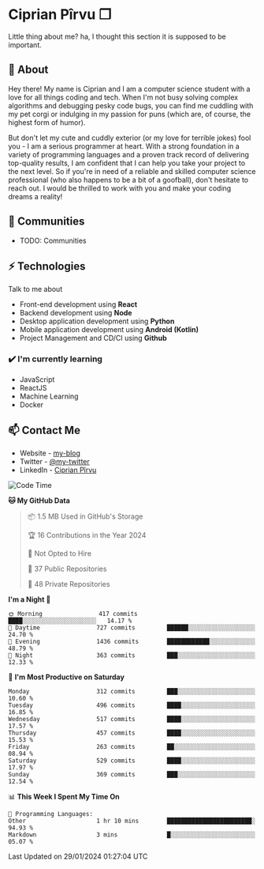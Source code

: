 # Ciprian Pîrvu ❐

Little thing about me? ha, I thought this section it is supposed to be important.

## 🧐 About

Hey there! My name is Ciprian and I am a computer science student with a love for all things coding and tech. When I'm not busy solving complex algorithms and debugging pesky code bugs, you can find me cuddling with my pet corgi or indulging in my passion for puns (which are, of course, the highest form of humor).

But don't let my cute and cuddly exterior (or my love for terrible jokes) fool you - I am a serious programmer at heart. With a strong foundation in a variety of programming languages and a proven track record of delivering top-quality results, I am confident that I can help you take your project to the next level. So if you're in need of a reliable and skilled computer science professional (who also happens to be a bit of a goofball), don't hesitate to reach out. I would be thrilled to work with you and make your coding dreams a reality!

## 👯 Communities

-   TODO: Communities

## ⚡ Technologies

Talk to me about

-   Front-end development using **React**
-   Backend development using **Node**
-   Desktop application development using **Python**
-   Mobile application development using **Android (Kotlin)**
-   Project Management and CD/CI using **Github**

### ✔️ I'm currently learning

-   JavaScript
-   ReactJS
-   Machine Learning
-   Docker

## 📫 Contact Me

-   Website - [my-blog]()
-   Twitter - [@my-twitter]()
-   LinkedIn - [Ciprian Pîrvu](https://www.linkedin.com/in/p%C3%AErvu-ciprian-cristian-4415991b1/)

<!--START_SECTION:waka-->
![Code Time](http://img.shields.io/badge/Code%20Time-1%2C963%20hrs%2041%20mins-blue)

**🐱 My GitHub Data** 

> 📦 1.5 MB Used in GitHub's Storage 
 > 
> 🏆 16 Contributions in the Year 2024
 > 
> 🚫 Not Opted to Hire
 > 
> 📜 37 Public Repositories 
 > 
> 🔑 48 Private Repositories 
 > 
**I'm a Night 🦉** 

```text
🌞 Morning                417 commits         ████░░░░░░░░░░░░░░░░░░░░░   14.17 % 
🌆 Daytime                727 commits         ██████░░░░░░░░░░░░░░░░░░░   24.70 % 
🌃 Evening                1436 commits        ████████████░░░░░░░░░░░░░   48.79 % 
🌙 Night                  363 commits         ███░░░░░░░░░░░░░░░░░░░░░░   12.33 % 
```
📅 **I'm Most Productive on Saturday** 

```text
Monday                   312 commits         ███░░░░░░░░░░░░░░░░░░░░░░   10.60 % 
Tuesday                  496 commits         ████░░░░░░░░░░░░░░░░░░░░░   16.85 % 
Wednesday                517 commits         ████░░░░░░░░░░░░░░░░░░░░░   17.57 % 
Thursday                 457 commits         ████░░░░░░░░░░░░░░░░░░░░░   15.53 % 
Friday                   263 commits         ██░░░░░░░░░░░░░░░░░░░░░░░   08.94 % 
Saturday                 529 commits         ████░░░░░░░░░░░░░░░░░░░░░   17.97 % 
Sunday                   369 commits         ███░░░░░░░░░░░░░░░░░░░░░░   12.54 % 
```


📊 **This Week I Spent My Time On** 

```text
💬 Programming Languages: 
Other                    1 hr 10 mins        ████████████████████████░   94.93 % 
Markdown                 3 mins              █░░░░░░░░░░░░░░░░░░░░░░░░   05.07 % 
```


 Last Updated on 29/01/2024 01:27:04 UTC
<!--END_SECTION:waka-->
